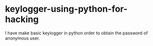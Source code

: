 # keylogger-using-python-for-hacking

I have make basic keylogger in python order to obtain the password of anonymous user.
